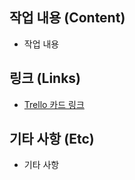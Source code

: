 ## 작업 내용 (Content)

- 작업 내용

## 링크 (Links)

- [Trello 카드 링크](http://jira.dramancompany.com/browse/API-1)

## 기타 사항 (Etc)

- 기타 사항
